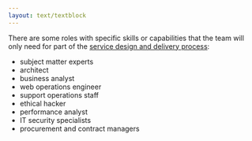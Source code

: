 ```yaml
---
layout: text/textblock
---
```

There are some roles with specific skills or capabilities that the team will only need for part of the [service design and delivery process](../../service-design-delivery-process/):

- subject matter experts
- architect
- business analyst
- web operations engineer
- support operations staff
- ethical hacker
- performance analyst
- IT security specialists
- procurement and contract managers
